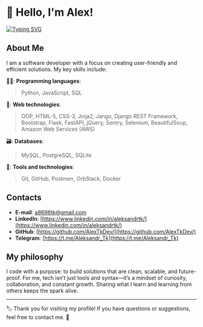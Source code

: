 # 👋 Hello, I'm Alex!

[![Typing SVG](https://readme-typing-svg.demolab.com?font=Fira+Code&size=30&duration=3000&pause=500&color=28B3F7&random=false&width=700&lines=Back-end+Developer;Just+a+good+man;Technology+and+programming+enthusiast)](https://git.io/typing-svg)

## About Me

I am a software developer with a focus on creating user-friendly and efficient solutions. My key skills include:

:technologist:: **Programming languages**:
 > Python, JavaScript, SQL

:hammer:: **Web technologies**:
> OOP, HTML-5, CSS-3, Jinja2, Jango, Django REST Framework, Bootstrap, Flask, FastAPI, jQuery, Sentry, Selenium, BeautifulSoup, Amazon Web Services (AWS)
  
:card_file_box:: **Databases**:
> MySQL, PostgreSQL, SQLite
  
:wrench:: **Tools and technologies**:
> Git, GitHub, Postmen, OrbStack, Docker

## Contacts 

- **E-mail**: [a8696tk@gmail.com](mailto:a8696tk@gmail.com)
- **LinkedIn**: [https://www.linkedin.com/in/aleksandrtk/](https://www.linkedin.com/in/aleksandrtk/)
- **GitHub**: [https://github.com/AlexTkDev/](https://github.com/AlexTkDev/)
- **Telegram**: [https://t.me/Aleksandr_Tk](https://t.me/Aleksandr_Tk)

## My philosophy

I code with a purpose: to build solutions that are clean, scalable, and future-proof. For me, tech isn’t just tools and syntax—it’s a mindset of curiosity, collaboration, and constant growth. Sharing what I learn and learning from others keeps the spark alive.

---

:label: Thank you for visiting my profile! If you have questions or suggestions, feel free to contact me. :iphone:
